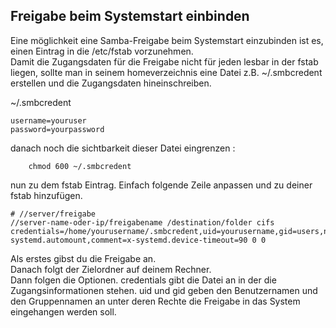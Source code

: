 ## Freigabe beim Systemstart einbinden

Eine möglichkeit eine Samba-Freigabe beim Systemstart einzubinden ist es, einen Eintrag in die /etc/fstab vorzunehmen.  
Damit die Zugangsdaten für die Freigabe nicht für jeden lesbar in der fstab liegen, sollte man in seinem homeverzeichnis eine Datei z.B. ~/.smbcredent erstellen und die Zugangsdaten hineinschreiben.

  
~/.smbcredent
```
username=youruser
password=yourpassword
```
  
danach noch die sichtbarkeit dieser Datei eingrenzen :
  
```
    chmod 600 ~/.smbcredent
```
  
nun zu dem fstab Eintrag. Einfach folgende Zeile anpassen und zu deiner fstab hinzufügen.  

```
# //server/freigabe 
//server-name-oder-ip/freigabename /destination/folder cifs credentials=/home/yourusername/.smbcredent,uid=yourusername,gid=users,nofail,comment=x-systemd.automount,comment=x-systemd.device-timeout=90 0 0
```
  
Als erstes gibst du die Freigabe an.  
Danach folgt der Zielordner auf deinem Rechner.  
Dann folgen die Optionen. credentials gibt die Datei an in der die Zugangsinformationen stehen. uid und gid geben den Benutzernamen und den Gruppennamen an unter deren Rechte die Freigabe in das System eingehangen werden soll.  

